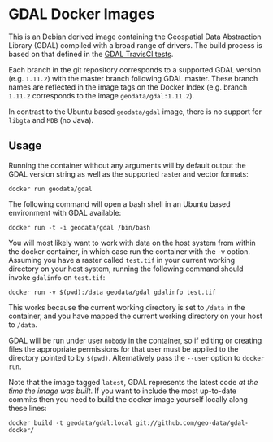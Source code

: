 # GDAL Docker Images

This is an Debian derived image containing the Geospatial Data Abstraction
Library (GDAL) compiled with a broad range of drivers. The build process is
based on that defined in the
[GDAL TravisCI tests](https://github.com/OSGeo/gdal/blob/trunk/.travis.yml).

Each branch in the git repository corresponds to a supported GDAL version
(e.g. `1.11.2`) with the master branch following GDAL master. These branch names
are reflected in the image tags on the Docker Index (e.g. branch `1.11.2`
corresponds to the image `geodata/gdal:1.11.2`).

In contrast to the Ubuntu based `geodata/gdal` image, there
is no support for `libgta` and `MDB` (no Java).

## Usage

Running the container without any arguments will by default output the GDAL
version string as well as the supported raster and vector formats:

    docker run geodata/gdal

The following command will open a bash shell in an Ubuntu based environment
with GDAL available:

    docker run -t -i geodata/gdal /bin/bash

You will most likely want to work with data on the host system from within the
docker container, in which case run the container with the -v option. Assuming
you have a raster called `test.tif` in your current working directory on your
host system, running the following command should invoke `gdalinfo` on
`test.tif`:

    docker run -v $(pwd):/data geodata/gdal gdalinfo test.tif

This works because the current working directory is set to `/data` in the
container, and you have mapped the current working directory on your host to
`/data`.

GDAL will be run under user `nobody` in the container, so if editing or creating
files the appropriate permissions for that user must be applied to the directory
pointed to by `$(pwd)`.  Alternatively pass the `--user` option to `docker run`.

Note that the image tagged `latest`, GDAL represents the latest code *at the
time the image was built*. If you want to include the most up-to-date commits
then you need to build the docker image yourself locally along these lines:

    docker build -t geodata/gdal:local git://github.com/geo-data/gdal-docker/
